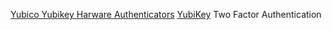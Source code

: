 
[Yubico Yubikey Harware Authenticators](https://www.yubico.com/)
[YubiKey](https://f-droid.org/packages/com.yubico.yubioath)
Two Factor Authentication
